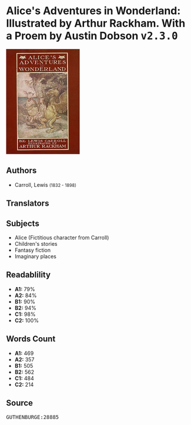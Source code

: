 # Alice's Adventures in Wonderland: Illustrated by Arthur Rackham. With a Proem by Austin Dobson <kbd>v2.3.0</kbd>

![](./cover.medium.jpg "")

## Authors


 - Carroll, Lewis <small>(1832 - 1898)</small>

## Translators



## Subjects


 - Alice (Fictitious character from Carroll)
 - Children's stories
 - Fantasy fiction
 - Imaginary places

## Readablility


 - **A1:** 79%
 - **A2:** 84%
 - **B1:** 90%
 - **B2:** 94%
 - **C1:** 98%
 - **C2:** 100%

## Words Count


 - **A1:** 469
 - **A2:** 357
 - **B1:** 505
 - **B2:** 562
 - **C1:** 484
 - **C2:** 214

## Source


<kbd>GUTHENBURGE:28885</kbd>
